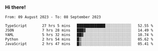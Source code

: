 ### Hi there!

<!--START_SECTION:waka-->

```txt
From: 09 August 2023 - To: 08 September 2023

TypeScript       27 hrs 5 mins   █████████████░░░░░░░░░░░░   52.55 %
JSON             7 hrs 28 mins   ███▓░░░░░░░░░░░░░░░░░░░░░   14.49 %
YAML             5 hrs 32 mins   ██▓░░░░░░░░░░░░░░░░░░░░░░   10.74 %
Python           2 hrs 54 mins   █▒░░░░░░░░░░░░░░░░░░░░░░░   05.62 %
JavaScript       2 hrs 47 mins   █▒░░░░░░░░░░░░░░░░░░░░░░░   05.41 %
```

<!--END_SECTION:waka-->
